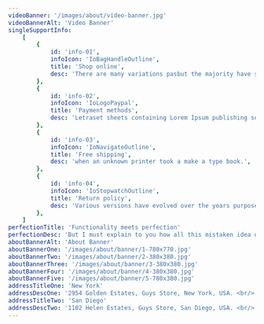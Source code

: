 ```yaml
---
videoBanner: '/images/about/video-banner.jpg'
videoBannerAlt: 'Video Banner'
singleSupportInfo:
    [
        {
            id: 'info-01',
            infoIcon: 'IoBagHandleOutline',
            title: 'Shop online',
            desc: 'There are many variations pasbut the majority have suffered.',
        },
        {
            id: 'info-02',
            infoIcon: 'IoLogoPaypal',
            title: 'Payment methods',
            desc: 'Letraset sheets containing Lorem Ipsum publishing software.',
        },
        {
            id: 'info-03',
            infoIcon: 'IoNavigateOutline',
            title: 'Free shipping',
            desc: 'when an unknown printer took a make a type book.',
        },
        {
            id: 'info-04',
            infoIcon: 'IoStopwatchOutline',
            title: 'Return policy',
            desc: 'Various versions have evolved over the years purpose.',
        },
    ]
perfectionTitle: 'Functionality meets perfection'
perfectionDesc: 'But I must explain to you how all this mistaken idea of denouncing sure and praising pain was born and I will give you a complete at the system, expound the actual teachings of the great of the truth, the human happiness was born. teachings of the great of the truth.'
aboutBannerAlt: 'About Banner'
aboutBannerOne: '/images/about/banner/1-780x770.jpg'
aboutBannerTwo: '/images/about/banner/2-380x380.jpg'
aboutBannerThree: '/images/about/banner/3-380x380.jpg'
aboutBannerFour: '/images/about/banner/4-380x380.jpg'
aboutBannerFive: '/images/about/banner/5-780x380.jpg'
addressTitleOne: 'New York'
addressDescOne: '2954 Golden Estates, Guys Store, New York, USA. <br/> (571) 400-1255 <br/> info@helendo.com'
addressTitleTwo: 'San Diego'
addressDescTwo: '1102 Helen Estates, Guys Store, San Diego, USA. <br/> (571) 400-1255 <br/> office@helendo.com'
---
```

